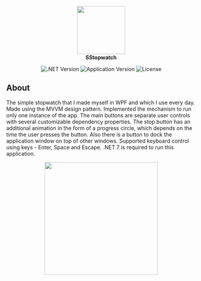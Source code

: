<p align="center">
      <img src="https://i.ibb.co/Zzn7n8J/Stopwatch-Icon-Filled.png" width="128"><br>
      <strong> SStopwatch </strong>
</p>

<p align="center">
   <img src="https://img.shields.io/badge/.NET-7.0-white" alt=".NET Version">
   <img src="https://img.shields.io/badge/version-1.0.0-008b8b" alt="Application Version">
   <img src="https://img.shields.io/badge/license-MIT-white" alt="License">
</p>

## About

The simple stopwatch that I made myself in WPF and which I use every day. Made using the MVVM design pattern. Implemented the mechanism to run only one instance of the app. The main buttons are separate user controls with several customizable dependency properties. The stop button has an additional animation in the form of a progress circle, which depends on the time the user presses the button. Also there is a button to dock the application window on top of other windows. Supported keyboard control using keys - Enter, Space and Escape. .NET 7 is required to run this application.
<p align="center">
      <img src="https://i.ibb.co/QptRp6d/SStopwatch-Main-Window.png" width="300">
</p>
